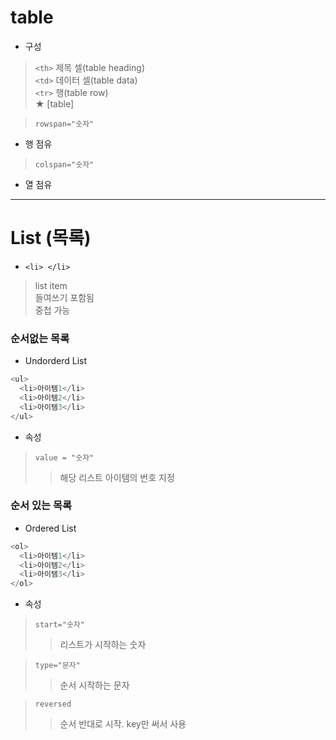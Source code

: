 # table    
- 구성  
> `<th>` 제목 셀(table heading)   
> `<td>` 데이터 셀(table data)   
> `<tr>` 행(table row)   
★ [table]  

> `rowspan="숫자"`  
- 행 점유  
> `colspan="숫자"`  
- 열 점유  

- - - 

# List (목록)  
- `<li> </li>`  
> list item  
> 들여쓰기 포함됨  
> 중첩 가능  

### 순서없는 목록  
- Undorderd List  
```python
<ul>
  <li>아이템1</li>
  <li>아이템2</li>
  <li>아이템3</li>
</ul>
```  
- 속성  
> `value = "숫자"`  
>> 해당 리스트 아이템의 번호 지정 

### 순서 있는 목록  
- Ordered List  
```python
<ol>
  <li>아이템1</li>
  <li>아이템2</li>
  <li>아이템3</li>
</ol>
```  

- 속성  
> `start="숫자"`  
>> 리스트가 시작하는 숫자  

> `type="문자"`  
>> 순서 시작하는 문자  

> `reversed`  
>> 순서 반대로 시작. key만 써서 사용 
